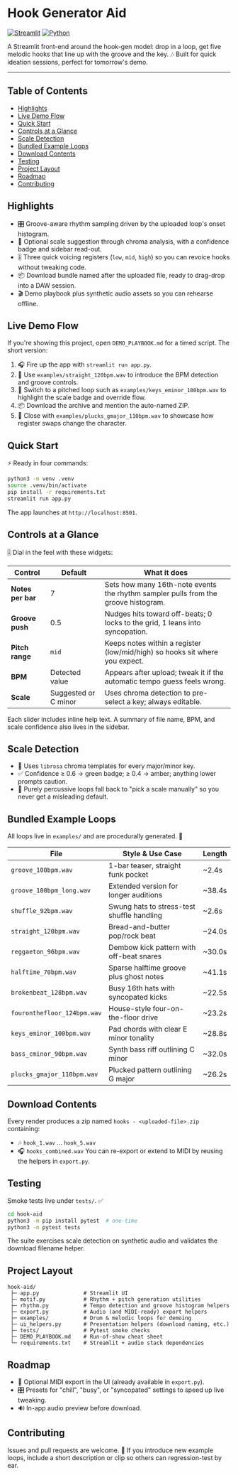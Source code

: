 # Hook Generator Aid

[![Streamlit](https://img.shields.io/badge/Streamlit-ready-ff4b4b.svg)](https://streamlit.io/) [![Python](https://img.shields.io/badge/python-3.10+-3776ab.svg)](https://www.python.org/)

A Streamlit front-end around the hook-gen model: drop in a loop, get five melodic hooks that line up with the groove and the key. 🎶 Built for quick ideation sessions, perfect for tomorrow's demo.

---

## Table of Contents
- [Highlights](#highlights)
- [Live Demo Flow](#live-demo-flow)
- [Quick Start](#quick-start)
- [Controls at a Glance](#controls-at-a-glance)
- [Scale Detection](#scale-detection)
- [Bundled Example Loops](#bundled-example-loops)
- [Download Contents](#download-contents)
- [Testing](#testing)
- [Project Layout](#project-layout)
- [Roadmap](#roadmap)
- [Contributing](#contributing)

## Highlights
- 🎛️ Groove-aware rhythm sampling driven by the uploaded loop's onset histogram.
- 🎯 Optional scale suggestion through chroma analysis, with a confidence badge and sidebar read-out.
- 🎚️ Three quick voicing registers (`low`, `mid`, `high`) so you can revoice hooks without tweaking code.
- 📦 Download bundle named after the uploaded file, ready to drag-drop into a DAW session.
- 🎬 Demo playbook plus synthetic audio assets so you can rehearse offline.

## Live Demo Flow
If you're showing this project, open `DEMO_PLAYBOOK.md` for a timed script. The short version:
1. 🎧 Fire up the app with `streamlit run app.py`.
2. 🥁 Use `examples/straight_120bpm.wav` to introduce the BPM detection and groove controls.
3. 🎯 Switch to a pitched loop such as `examples/keys_eminor_100bpm.wav` to highlight the scale badge and override flow.
4. 📦 Download the archive and mention the auto-named ZIP.
5. 🎸 Close with `examples/plucks_gmajor_110bpm.wav` to showcase how register swaps change the character.

## Quick Start
⚡ Ready in four commands:
```bash
python3 -m venv .venv
source .venv/bin/activate
pip install -r requirements.txt
streamlit run app.py
```
The app launches at `http://localhost:8501`.

## Controls at a Glance
🎚️ Dial in the feel with these widgets:

| Control | Default | What it does |
| --- | --- | --- |
| **Notes per bar** | 7 | Sets how many 16th-note events the rhythm sampler pulls from the groove histogram. |
| **Groove push** | 0.5 | Nudges hits toward off-beats; 0 locks to the grid, 1 leans into syncopation. |
| **Pitch range** | `mid` | Keeps notes within a register (low/mid/high) so hooks sit where you expect. |
| **BPM** | Detected value | Appears after upload; tweak it if the automatic tempo guess feels wrong. |
| **Scale** | Suggested or C minor | Uses chroma detection to pre-select a key; always editable. |

Each slider includes inline help text. A summary of file name, BPM, and scale confidence also lives in the sidebar.

## Scale Detection
- 🎼 Uses `librosa` chroma templates for every major/minor key.
- ✅ Confidence ≥ 0.6 → green badge; ≥ 0.4 → amber; anything lower prompts caution.
- 🥁 Purely percussive loops fall back to "pick a scale manually" so you never get a misleading default.

## Bundled Example Loops
All loops live in `examples/` and are procedurally generated. 🎵

| File | Style & Use Case | Length |
| --- | --- | --- |
| `groove_100bpm.wav` | 1-bar teaser, straight funk pocket | ~2.4s |
| `groove_100bpm_long.wav` | Extended version for longer auditions | ~38.4s |
| `shuffle_92bpm.wav` | Swung hats to stress-test shuffle handling | ~2.6s |
| `straight_120bpm.wav` | Bread-and-butter pop/rock beat | ~24.0s |
| `reggaeton_96bpm.wav` | Dembow kick pattern with off-beat snares | ~30.0s |
| `halftime_70bpm.wav` | Sparse halftime groove plus ghost notes | ~41.1s |
| `brokenbeat_128bpm.wav` | Busy 16th hats with syncopated kicks | ~22.5s |
| `fouronthefloor_124bpm.wav` | House-style four-on-the-floor drive | ~23.2s |
| `keys_eminor_100bpm.wav` | Pad chords with clear E minor tonality | ~28.8s |
| `bass_cminor_90bpm.wav` | Synth bass riff outlining C minor | ~32.0s |
| `plucks_gmajor_110bpm.wav` | Plucked pattern outlining G major | ~26.2s |

## Download Contents
Every render produces a zip named `hooks - <uploaded-file>.zip` containing:
- 🎶 `hook_1.wav` … `hook_5.wav`
- 🎧 `hooks_combined.wav`
You can re-export or extend to MIDI by reusing the helpers in `export.py`.

## Testing
Smoke tests live under `tests/`. ✅
```bash
cd hook-aid
python3 -m pip install pytest  # one-time
python3 -m pytest tests
```
The suite exercises scale detection on synthetic audio and validates the download filename helper.

## Project Layout
```
hook-aid/
 ├─ app.py              # Streamlit UI
 ├─ motif.py            # Rhythm + pitch generation utilities
 ├─ rhythm.py           # Tempo detection and groove histogram helpers
 ├─ export.py           # Audio (and MIDI-ready) export helpers
 ├─ examples/           # Drum & melodic loops for demoing
 ├─ ui_helpers.py       # Presentation helpers (download naming, etc.)
 ├─ tests/              # Pytest smoke checks
 ├─ DEMO_PLAYBOOK.md    # Run-of-show cheat sheet
 └─ requirements.txt    # Streamlit + audio stack dependencies
```

## Roadmap
- 🎹 Optional MIDI export in the UI (already available in `export.py`).
- 🎛️ Presets for "chill", "busy", or "syncopated" settings to speed up live tweaking.
- 🔊 In-app audio preview before download.

## Contributing
Issues and pull requests are welcome. 🤝 If you introduce new example loops, include a short description or clip so others can regression-test by ear.

